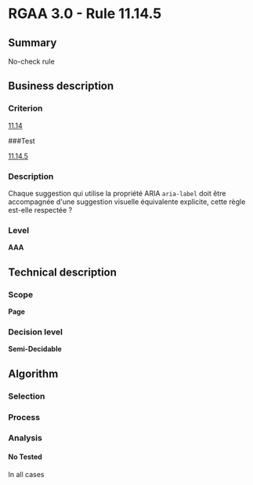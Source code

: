 # RGAA 3.0 -  Rule 11.14.5

## Summary

No-check rule

## Business description

### Criterion

[11.14](http://references.modernisation.gouv.fr/referentiel-technique-0#crit-11-14)

###Test

[11.14.5](http://disic.github.io/rgaa_referentiel_en/RGAA3.0_Criteria_English_version_v1.html#test-11.1.4.5)

### Description

Chaque suggestion qui utilise la propri&eacute;t&eacute; ARIA `aria-label` doit &ecirc;tre accompagn&eacute;e d'une suggestion visuelle &eacute;quivalente explicite, cette r&egrave;gle est-elle respect&eacute;e ?

### Level

**AAA**

## Technical description

### Scope

**Page**

### Decision level

**Semi-Decidable**

## Algorithm

### Selection

### Process

### Analysis

#### No Tested 

In all cases
